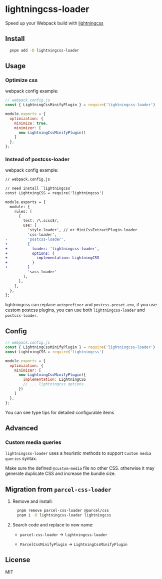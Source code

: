 # lightningcss-loader

Speed up your Webpack build with [lightningcss](https://github.com/parcel-bundler/lightningcss)

## Install

```bash
  pnpm add -D lightningcss-loader
```

## Usage

### Optimize css

webpack config example:

```js
// webpack.config.js
const { LightningCssMinifyPlugin } = require('lightningcss-loader')

module.exports = {
  optimization: {
    minimize: true,
    minimizer: [
      new LightningCssMinifyPlugin()
    ]
  },
};
```


### Instead of postcss-loader

webpack config example:

```diff
// webpack.config.js

// need install `lightningcss`
const LightningCSS = require('lightningcss')

module.exports = {
  module: {
    rules: [
      {
        test: /\.scss$/,
        use: [
          'style-loader', // or MiniCssExtractPlugin.loader
          'css-loader',
-         'postcss-loader',
+         {
+           loader: 'lightningcss-loader',
+           options: {
+             implementation: LightningCSS
+           }
+         }
          'sass-loader'
        ],
      },
    ],
  },
};
```

lightningcss can replace `autoprefixer` and `postcss-preset-env`, if you use custom postcss plugins, you can use both `lightningcss-loader` and `postcss-loader`.

## Config

```js
// webpack.config.js
const { LightningCssMinifyPlugin } = require('lightningcss-loader')
const LightningCSS = require('lightningcss')

module.exports = {
  optimization: {
    minimizer: [
      new LightningCssMinifyPlugin({
        implementation: LightningCSS
        // ... lightningcss options
      })
    ]
  },
};
```

You can see type tips for detailed configurable items

## Advanced

### Custom media queries

`lightningcss-loader` uses a heuristic methods to support `Custom media queries` syntax. 

Make sure the defined `@custom-media` file no other CSS. otherwise it may generate duplicate CSS and increase the bundle size.

## Migration from `parcel-css-loader`

1. Remove and install:

    ```bash
      pnpm remove parcel-css-loader @parcel/css
      pnpm i -D lightningcss-loader lightningcss
    ```

2. Search code and replace to new name:

    - `parcel-css-loader` -> `lightningcss-loader`

    - `ParcelCssMinifyPlugin` -> `LightningCssMinifyPlugin`

## License

MIT
